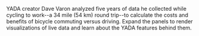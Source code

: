 YADA creator Dave Varon analyzed five years of data he collected while cycling to work--a 34 mile (54 km) round trip--to calculate the costs and benefits of bicycle commuting versus driving. Expand the panels to render visualizations of live data and learn about the YADA features behind them.
